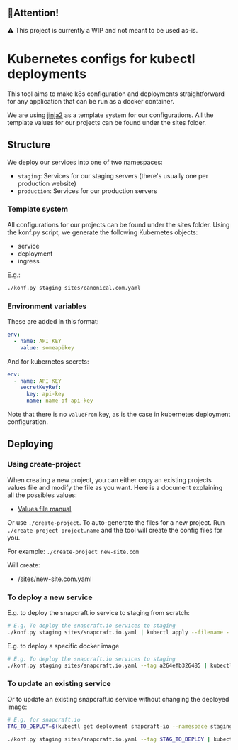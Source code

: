 ## 🚨Attention!
⚠️ This project is currently a WIP and not meant to be used as-is. 

# Kubernetes configs for kubectl deployments

This tool aims to make k8s configuration and deployments straightforward for any application that can be run as a docker container.

We are using [jinja2](https://jinja.palletsprojects.com/) as a template system for our configurations. All the template values for our projects can be found under the sites folder.

## Structure

We deploy our services into one of two namespaces:

- `staging`: Services for our staging servers (there's usually one per production website)
- `production`: Services for our production servers

### Template system

All configurations for our projects can be found under the sites folder. Using the konf.py script, we generate the following Kubernetes objects:

- service
- deployment
- ingress

E.g.:

```bash
./konf.py staging sites/canonical.com.yaml
```

### Environment variables

These are added in this format:

```yaml
env:
  - name: API_KEY
    value: someapikey
```

And for kubernetes secrets:

```yaml
env:
  - name: API_KEY
    secretKeyRef:
      key: api-key
      name: name-of-api-key
```

Note that there is no `valueFrom` key, as is the case in kubernetes deployment configuration.

## Deploying

### Using create-project

When creating a new project, you can either copy an existing projects values file and modify the file as you want. Here is a document explaining all the possibles values:

- [Values file manual](sites/README.md)

Or use `./create-project`. To auto-generate the files for a new project. Run `./create-project project.name` and the tool will create the config files for you.

For example:
`./create-project new-site.com`

Will create:

- /sites/new-site.com.yaml

### To deploy a new service

E.g. to deploy the snapcraft.io service to staging from scratch:

```bash
# E.g. To deploy the snapcraft.io services to staging
./konf.py staging sites/snapcraft.io.yaml | kubectl apply --filename -
```

E.g. to deploy a specific docker image

```bash
# E.g. To deploy the snapcraft.io services to staging
./konf.py staging sites/snapcraft.io.yaml --tag a264efb326485 | kubectl apply --filename -
```

### To update an existing service

Or to update an existing snapcraft.io service without changing the deployed image:

```bash
# E.g. for snapcraft.io
TAG_TO_DEPLOY=$(kubectl get deployment snapcraft-io --namespace staging -o jsonpath="{.spec.template.spec.containers[*].image}" | grep -P -o '(?<=:)[^:]*$')

./konf.py staging sites/snapcraft.io.yaml --tag $TAG_TO_DEPLOY | kubectl apply --filename -
```
